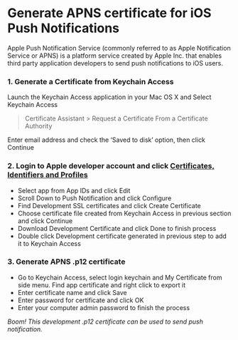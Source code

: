 Generate APNS certificate for iOS Push Notifications
====================================================

Apple Push Notification Service (commonly referred to as Apple Notification Service or APNS) is a platform service created by Apple Inc. that enables third party application developers to send push notifications to iOS users.

### 1. Generate a Certificate from Keychain Access
Launch the Keychain Access application in your Mac OS X and Select Keychain Access 

> Certificate Assistant > Request a Certificate From a Certificate Authority

Enter email address and check the ‘Saved to disk’ option, then click Continue

### 2. Login to Apple developer account and click [Certificates, Identifiers and Profiles](https://developer.apple.com/account/resources/certificates/list)

- Select app from App IDs and click Edit
- Scroll Down to Push Notification and click Configure
- Find Development SSL certificates and click Create Certificate
- Choose certificate file created from Keychain Access in previous section and click Continue
- Download Development Certificate and click Done to finish process
- Double click Development certificate generated in previous step to add it to Keychain Access

### 3. Generate APNS .p12 certificate

- Go to Keychain Access, select login keychain and My Certificate from side menu. Find app certificate and right click to export it
- Enter certificate name and click Save
- Enter password for certificate and click OK
- Enter your computer admin password to finish the process

*Boom! This development .p12 certificate can be used to send push notification.*





